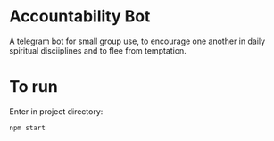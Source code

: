 # Accountability Bot
A telegram bot for small group use, to encourage one another in daily spiritual disciiplines and to flee from temptation. 
# To run
Enter in project directory: 
```shell
npm start
```
